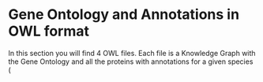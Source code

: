 # Gene Ontology and Annotations in OWL format

In this section you will find 4 OWL files. Each file is a Knowledge Graph with the Gene Ontology and all the proteins with annotations for a given species (

